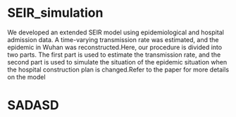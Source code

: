 # SEIR_simulation
We developed an extended SEIR model using epidemiological and hospital admission data. A time-varying transmission rate was estimated, and the epidemic in Wuhan was reconstructed.Here, our procedure is divided into two parts. The first part is used to estimate the transmission rate, and the second part is used to simulate the situation of the epidemic situation when the hospital construction plan is changed.Refer to the paper for more details on the model
# SADASD 
